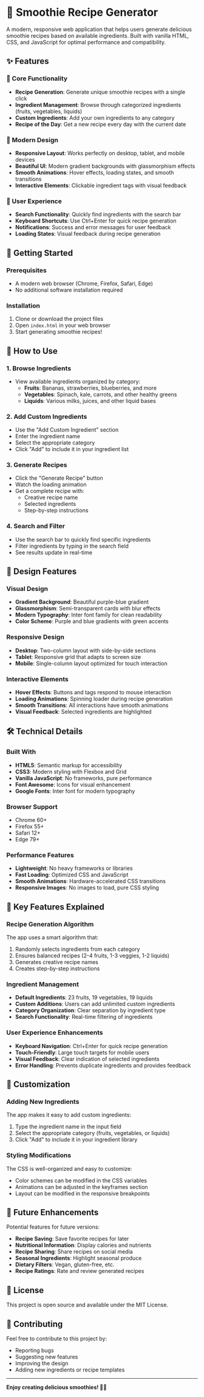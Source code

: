 # 🥤 Smoothie Recipe Generator

A modern, responsive web application that helps users generate delicious smoothie recipes based on available ingredients. Built with vanilla HTML, CSS, and JavaScript for optimal performance and compatibility.

## ✨ Features

### 🎯 Core Functionality
- **Recipe Generation**: Generate unique smoothie recipes with a single click
- **Ingredient Management**: Browse through categorized ingredients (fruits, vegetables, liquids)
- **Custom Ingredients**: Add your own ingredients to any category
- **Recipe of the Day**: Get a new recipe every day with the current date

### 🎨 Modern Design
- **Responsive Layout**: Works perfectly on desktop, tablet, and mobile devices
- **Beautiful UI**: Modern gradient backgrounds with glassmorphism effects
- **Smooth Animations**: Hover effects, loading states, and smooth transitions
- **Interactive Elements**: Clickable ingredient tags with visual feedback

### 🔧 User Experience
- **Search Functionality**: Quickly find ingredients with the search bar
- **Keyboard Shortcuts**: Use Ctrl+Enter for quick recipe generation
- **Notifications**: Success and error messages for user feedback
- **Loading States**: Visual feedback during recipe generation

## 🚀 Getting Started

### Prerequisites
- A modern web browser (Chrome, Firefox, Safari, Edge)
- No additional software installation required

### Installation
1. Clone or download the project files
2. Open `index.html` in your web browser
3. Start generating smoothie recipes!

## 📱 How to Use

### 1. Browse Ingredients
- View available ingredients organized by category:
  - **Fruits**: Bananas, strawberries, blueberries, and more
  - **Vegetables**: Spinach, kale, carrots, and other healthy greens
  - **Liquids**: Various milks, juices, and other liquid bases

### 2. Add Custom Ingredients
- Use the "Add Custom Ingredient" section
- Enter the ingredient name
- Select the appropriate category
- Click "Add" to include it in your ingredient list

### 3. Generate Recipes
- Click the "Generate Recipe" button
- Watch the loading animation
- Get a complete recipe with:
  - Creative recipe name
  - Selected ingredients
  - Step-by-step instructions

### 4. Search and Filter
- Use the search bar to quickly find specific ingredients
- Filter ingredients by typing in the search field
- See results update in real-time

## 🎨 Design Features

### Visual Design
- **Gradient Background**: Beautiful purple-blue gradient
- **Glassmorphism**: Semi-transparent cards with blur effects
- **Modern Typography**: Inter font family for clean readability
- **Color Scheme**: Purple and blue gradients with green accents

### Responsive Design
- **Desktop**: Two-column layout with side-by-side sections
- **Tablet**: Responsive grid that adapts to screen size
- **Mobile**: Single-column layout optimized for touch interaction

### Interactive Elements
- **Hover Effects**: Buttons and tags respond to mouse interaction
- **Loading Animations**: Spinning loader during recipe generation
- **Smooth Transitions**: All interactions have smooth animations
- **Visual Feedback**: Selected ingredients are highlighted

## 🛠️ Technical Details

### Built With
- **HTML5**: Semantic markup for accessibility
- **CSS3**: Modern styling with Flexbox and Grid
- **Vanilla JavaScript**: No frameworks, pure performance
- **Font Awesome**: Icons for visual enhancement
- **Google Fonts**: Inter font for modern typography

### Browser Support
- Chrome 60+
- Firefox 55+
- Safari 12+
- Edge 79+

### Performance Features
- **Lightweight**: No heavy frameworks or libraries
- **Fast Loading**: Optimized CSS and JavaScript
- **Smooth Animations**: Hardware-accelerated CSS transitions
- **Responsive Images**: No images to load, pure CSS styling

## 🎯 Key Features Explained

### Recipe Generation Algorithm
The app uses a smart algorithm that:
1. Randomly selects ingredients from each category
2. Ensures balanced recipes (2-4 fruits, 1-3 veggies, 1-2 liquids)
3. Generates creative recipe names
4. Creates step-by-step instructions

### Ingredient Management
- **Default Ingredients**: 23 fruits, 19 vegetables, 19 liquids
- **Custom Additions**: Users can add unlimited custom ingredients
- **Category Organization**: Clear separation by ingredient type
- **Search Functionality**: Real-time filtering of ingredients

### User Experience Enhancements
- **Keyboard Navigation**: Ctrl+Enter for quick recipe generation
- **Touch-Friendly**: Large touch targets for mobile users
- **Visual Feedback**: Clear indication of selected ingredients
- **Error Handling**: Prevents duplicate ingredients and provides feedback

## 🎨 Customization

### Adding New Ingredients
The app makes it easy to add custom ingredients:
1. Type the ingredient name in the input field
2. Select the appropriate category (fruits, vegetables, or liquids)
3. Click "Add" to include it in your ingredient library

### Styling Modifications
The CSS is well-organized and easy to customize:
- Color schemes can be modified in the CSS variables
- Animations can be adjusted in the keyframes section
- Layout can be modified in the responsive breakpoints

## 🚀 Future Enhancements

Potential features for future versions:
- **Recipe Saving**: Save favorite recipes for later
- **Nutritional Information**: Display calories and nutrients
- **Recipe Sharing**: Share recipes on social media
- **Seasonal Ingredients**: Highlight seasonal produce
- **Dietary Filters**: Vegan, gluten-free, etc.
- **Recipe Ratings**: Rate and review generated recipes

## 📄 License

This project is open source and available under the MIT License.

## 🤝 Contributing

Feel free to contribute to this project by:
- Reporting bugs
- Suggesting new features
- Improving the design
- Adding new ingredients or recipe templates

---

**Enjoy creating delicious smoothies! 🥤✨**